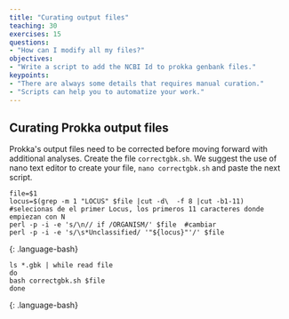 ```yaml
---
title: "Curating output files"
teaching: 30
exercises: 15
questions:
- "How can I modify all my files?"
objectives:
- "Write a script to add the NCBI Id to prokka genbank files."
keypoints:
- "There are always some details that requires manual curation."
- "Scripts can help you to automatize your work."
---
```

## Curating Prokka output files

Prokka's output files need to be corrected before moving forward with additional analyses. 
Create the file `correctgbk.sh`. We suggest the use of nano text editor to create your file, `nano correctgbk.sh` and paste the next script. 
~~~
file=$1
locus=$(grep -m 1 "LOCUS" $file |cut -d\  -f 8 |cut -b1-11)  #selecionas de el primer Locus, los primeros 11 caracteres donde empiezan con N
perl -p -i -e 's/\n// if /ORGANISM/' $file  #cambiar 
perl -p -i -e 's/\s*Unclassified/ '"${locus}"'/' $file
~~~
{: .language-bash}
~~~
ls *.gbk | while read file
do 
bash correctgbk.sh $file
done
~~~
{: .language-bash}
